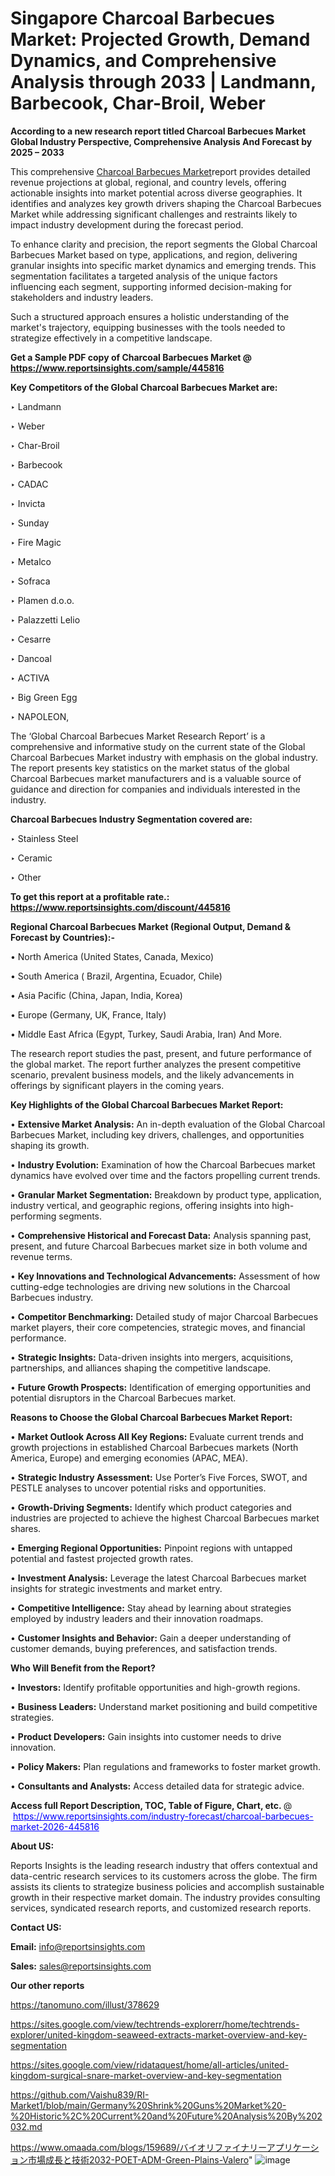 # Singapore Charcoal Barbecues Market: Projected Growth, Demand Dynamics, and Comprehensive Analysis through 2033 | Landmann, Barbecook, Char-Broil, Weber

<strong>According to a new research report titled Charcoal Barbecues Market Global Industry Perspective, Comprehensive Analysis And Forecast by 2025 – 2033</strong>

This comprehensive <a href=https://www.reportsinsights.com/sample/445816>Charcoal Barbecues Market</a>report provides detailed revenue projections at global, regional, and country levels, offering actionable insights into market potential across diverse geographies. It identifies and analyzes key growth drivers shaping the Charcoal Barbecues Market while addressing significant challenges and restraints likely to impact industry development during the forecast period.

To enhance clarity and precision, the report segments the Global Charcoal Barbecues Market based on type, applications, and region, delivering granular insights into specific market dynamics and emerging trends. This segmentation facilitates a targeted analysis of the unique factors influencing each segment, supporting informed decision-making for stakeholders and industry leaders.

Such a structured approach ensures a holistic understanding of the market's trajectory, equipping businesses with the tools needed to strategize effectively in a competitive landscape.

<strong>Get a Sample PDF copy of Charcoal Barbecues Market </strong><strong>@<a href=https://www.reportsinsights.com/sample/445816 style=color:#0000ff;> https://www.reportsinsights.com/sample/445816</a></strong></font>

<strong>Key Competitors of the Global Charcoal Barbecues Market are:</strong>

‣ Landmann

‣ Weber

‣ Char-Broil

‣ Barbecook

‣ CADAC

‣ Invicta

‣ Sunday

‣ Fire Magic

‣ Metalco

‣ Sofraca

‣ Plamen d.o.o.

‣ Palazzetti Lelio

‣ Cesarre

‣ Dancoal

‣ ACTIVA

‣ Big Green Egg

‣ NAPOLEON,

The ‘Global Charcoal Barbecues Market Research Report’ is a comprehensive and informative study on the current state of the Global Charcoal Barbecues Market industry with emphasis on the global industry. The report presents key statistics on the market status of the global Charcoal Barbecues market manufacturers and is a valuable source of guidance and direction for companies and individuals interested in the industry.

<strong>Charcoal Barbecues Industry Segmentation covered are:</strong>

‣ Stainless Steel

‣ Ceramic

‣ Other

<strong>To get this report at a profitable rate.: <a href=https://www.reportsinsights.com/discount/445816 style=color:#0000ff;>https://www.reportsinsights.com/discount/445816</a></strong></font>

<strong>Regional Charcoal Barbecues Market (Regional Output, Demand &amp; Forecast by Countries):-</strong>

• North America (United States, Canada, Mexico)

• South America ( Brazil, Argentina, Ecuador, Chile)

• Asia Pacific (China, Japan, India, Korea)

• Europe (Germany, UK, France, Italy)

• Middle East Africa (Egypt, Turkey, Saudi Arabia, Iran) And More.

The research report studies the past, present, and future performance of the global market. The report further analyzes the present competitive scenario, prevalent business models, and the likely advancements in offerings by significant players in the coming years.

<strong>Key Highlights of the Global Charcoal Barbecues Market Report:</strong>

• <strong>Extensive Market Analysis:</strong> An in-depth evaluation of the Global Charcoal Barbecues Market, including key drivers, challenges, and opportunities shaping its growth.

• <strong>Industry Evolution:</strong> Examination of how the Charcoal Barbecues market dynamics have evolved over time and the factors propelling current trends.

• <strong>Granular Market Segmentation:</strong> Breakdown by product type, application, industry vertical, and geographic regions, offering insights into high-performing segments.

• <strong>Comprehensive Historical and Forecast Data:</strong> Analysis spanning past, present, and future Charcoal Barbecues market size in both volume and revenue terms.

• <strong>Key Innovations and Technological Advancements:</strong> Assessment of how cutting-edge technologies are driving new solutions in the Charcoal Barbecues industry.

• <strong>Competitor Benchmarking:</strong> Detailed study of major Charcoal Barbecues market players, their core competencies, strategic moves, and financial performance.

• <strong>Strategic Insights:</strong> Data-driven insights into mergers, acquisitions, partnerships, and alliances shaping the competitive landscape.

• <strong>Future Growth Prospects:</strong> Identification of emerging opportunities and potential disruptors in the Charcoal Barbecues market.

<strong>Reasons to Choose the Global Charcoal Barbecues Market Report:</strong>

• <strong>Market Outlook Across All Key Regions:</strong> Evaluate current trends and growth projections in established Charcoal Barbecues markets (North America, Europe) and emerging economies (APAC, MEA).

• <strong>Strategic Industry Assessment:</strong> Use Porter’s Five Forces, SWOT, and PESTLE analyses to uncover potential risks and opportunities.

• <strong>Growth-Driving Segments:</strong> Identify which product categories and industries are projected to achieve the highest Charcoal Barbecues market shares.

• <strong>Emerging Regional Opportunities:</strong> Pinpoint regions with untapped potential and fastest projected growth rates.

• <strong>Investment Analysis:</strong> Leverage the latest Charcoal Barbecues market insights for strategic investments and market entry.

• <strong>Competitive Intelligence:</strong> Stay ahead by learning about strategies employed by industry leaders and their innovation roadmaps.

• <strong>Customer Insights and Behavior:</strong> Gain a deeper understanding of customer demands, buying preferences, and satisfaction trends.

<strong>Who Will Benefit from the Report?</strong>

• <strong>Investors:</strong> Identify profitable opportunities and high-growth regions.

• <strong>Business Leaders:</strong> Understand market positioning and build competitive strategies.

• <strong>Product Developers:</strong> Gain insights into customer needs to drive innovation.

• <strong>Policy Makers:</strong> Plan regulations and frameworks to foster market growth.

• <strong>Consultants and Analysts:</strong> Access detailed data for strategic advice.
</ul>
<strong>Access full Report Description, TOC, Table of Figure, Chart, etc. </strong>@  <a href=https://www.reportsinsights.com/industry-forecast/charcoal-barbecues-market-2026-445816 style=color:#0000ff;>https://www.reportsinsights.com/industry-forecast/charcoal-barbecues-market-2026-445816</a></font>

<strong><strong>About US</strong>:</strong>

Reports Insights is the leading research industry that offers contextual and data-centric research services to its customers across the globe. The firm assists its clients to strategize business policies and accomplish sustainable growth in their respective market domain. The industry provides consulting services, syndicated research reports, and customized research reports.

<strong>Contact US:</strong>

<p class=""""><b>Email:</b> <a href=mailto:info@reportsinsights.com>info@reportsinsights.com</a></p>
<p class=""""><b>Sales:</b> <a href=mailto:sales@reportsinsights.com>sales@reportsinsights.com</a></p>

<strong>Our other reports</strong>

<a href=https://tanomuno.com/illust/378629>https://tanomuno.com/illust/378629</a>

<a href=https://sites.google.com/view/techtrends-explorerr/home/techtrends-explorer/united-kingdom-seaweed-extracts-market-overview-and-key-segmentation>https://sites.google.com/view/techtrends-explorerr/home/techtrends-explorer/united-kingdom-seaweed-extracts-market-overview-and-key-segmentation</a>

<a href=https://sites.google.com/view/ridataquest/home/all-articles/united-kingdom-surgical-snare-market-overview-and-key-segmentation>https://sites.google.com/view/ridataquest/home/all-articles/united-kingdom-surgical-snare-market-overview-and-key-segmentation</a>

<a href=https://github.com/Vaishu839/RI-Market1/blob/main/Germany%20Shrink%20Guns%20Market%20-%20Historic%2C%20Current%20and%20Future%20Analysis%20By%202032.md>https://github.com/Vaishu839/RI-Market1/blob/main/Germany%20Shrink%20Guns%20Market%20-%20Historic%2C%20Current%20and%20Future%20Analysis%20By%202032.md</a>

<a href=https://www.omaada.com/blogs/159689/バイオリファイナリーアプリケーション市場成長と技術2032-POET-ADM-Green-Plains-Valero>https://www.omaada.com/blogs/159689/バイオリファイナリーアプリケーション市場成長と技術2032-POET-ADM-Green-Plains-Valero</a>"
![image](https://github.com/user-attachments/assets/83680104-e65c-4a32-a082-210174ce298f)
